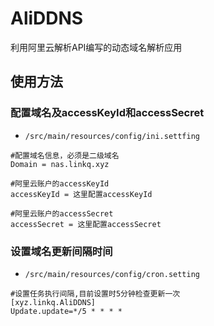 # AliDDNS
利用阿里云解析API编写的动态域名解析应用

## 使用方法

### 配置域名及accessKeyId和accessSecret

* `/src/main/resources/config/ini.settfing` 


```
#配置域名信息，必须是二级域名
Domain = nas.linkq.xyz

#阿里云账户的accessKeyId
accessKeyId = 这里配置accessKeyId

#阿里云账户的accessSecret
accessSecret = 这里配置accessSecret

```


### 设置域名更新间隔时间

* `/src/main/resources/config/cron.setting` 

```
#设置任务执行间隔,目前设置时5分钟检查更新一次
[xyz.linkq.AliDDNS]
Update.update=*/5 * * * *
```